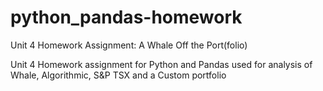 # python_pandas-homework
Unit 4 Homework Assignment: A Whale Off the Port(folio)

 Unit 4 Homework assignment for Python and Pandas used for analysis of Whale, Algorithmic, S&P TSX and a Custom portfolio

